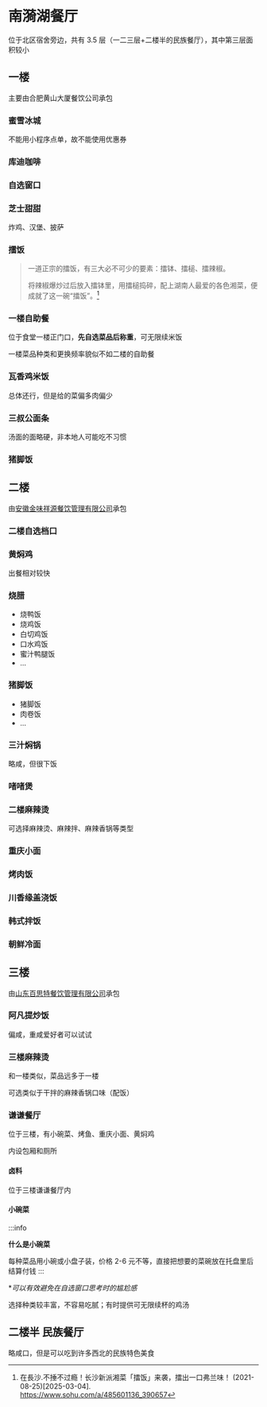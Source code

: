 # 南漪湖餐厅

<HelpUs content="完善其他商家、窗口的评测和图片" />

位于北区宿舍旁边，共有 3.5 层（一二三层+二楼半的民族餐厅），其中第三层面积较小

## 一楼

主要由合肥黄山大厦餐饮公司承包

### 蜜雪冰城

不能用小程序点单，故不能使用优惠券

### 库迪咖啡

### 自选窗口

### 芝士甜甜

炸鸡、汉堡、披萨

### 擂饭

> 一道正宗的擂饭，有三大必不可少的要素：擂钵、擂槌、擂辣椒。
>
> 将辣椒爆炒过后放入擂钵里，用擂槌捣碎，配上湖南人最爱的各色湘菜，便成就了这一碗“擂饭”。[^1]

### 一楼自助餐

位于食堂一楼正门口，**先自选菜品后称重**，可无限续米饭

一楼菜品种类和更换频率貌似不如二楼的自助餐

### 瓦香鸡米饭

总体还行，但是给的菜偏多肉偏少

### 三叔公面条

汤面的面略硬，非本地人可能吃不习惯

### 猪脚饭

## 二楼

由[安徽金味祥源餐饮管理有限公司](https://aiqicha.baidu.com/company_detail_72582621226210)承包

### 二楼自选档口

### 黄焖鸡

出餐相对较快

### 烧腊

- 烧鸭饭
- 烧鸡饭
- 白切鸡饭
- 口水鸡饭
- 蜜汁鸭腿饭
- ...

### 猪脚饭

- 猪脚饭
- 肉卷饭
- ...

### 三汁焖锅

略咸，但很下饭

### 啫啫煲

### 二楼麻辣烫

可选择麻辣烫、麻辣拌、麻辣香锅等类型

### 重庆小面

### 烤肉饭

### 川香缘盖浇饭

### 韩式拌饭

### 朝鲜冷面

## 三楼

由[山东百思特餐饮管理有限公司](https://aiqicha.baidu.com/company_detail_29666040273603)承包

### 阿凡提炒饭

偏咸，重咸爱好者可以试试

### 三楼麻辣烫

和一楼类似，菜品远多于一楼

可选类似于干拌的麻辣香锅口味（配饭）

### 谦谦餐厅

位于三楼，有小碗菜、烤鱼、重庆小面、黄焖鸡

内设包厢和厕所

#### 卤料

位于三楼谦谦餐厅内

#### 小碗菜

:::info

**什么是小碗菜**

每种菜品用小碗或小盘子装，价格 2-6 元不等，直接把想要的菜碗放在托盘里后结算付钱
:::

\*_可以有效避免在自选窗口思考时的尴尬感_

选择种类较丰富，不容易吃腻；有时提供可无限续杯的鸡汤

## 二楼半 民族餐厅

略咸口，但是可以吃到许多西北的民族特色美食

[^1]:
    在長沙.不捶不过瘾！长沙新派湘菜「擂饭」来袭，擂出一口弗兰味！ (2021-08-25)\[2025-03-04].  
    <https://www.sohu.com/a/485601136_390657>
